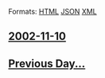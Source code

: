 
Formats: [HTML](2002/11/10/index.html)  [JSON](2002/11/10/index.json)  [XML](2002/11/10/index.xml)  

## [2002-11-10](/news/2002/11/10/index.md)

## [Previous Day...](/news/2002/11/9/index.md)

